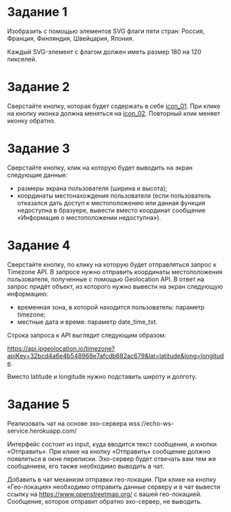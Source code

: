 # Задание 1 #

Изобразить с помощью элементов SVG флаги пяти стран: Россия, Франция, Финляндия, Швейцария, Япония.

Каждый SVG-элемент с флагом должен иметь размер 180 на 120 пикселей.

# Задание 2 #

Сверстайте кнопку, которая будет содержать в себе [icon_01](https://icons.getbootstrap.com/icons/arrow-down-left-circle/). При клике на кнопку иконка должна меняться на [icon_02](https://icons.getbootstrap.com/icons/arrow-down-left-circle-fill/). Повторный клик меняет иконку обратно.

# Задание 3 #

Сверстайте кнопку, клик на которую будет выводить на экран следующие данные:

- размеры экрана пользователя (ширина и высота);
- координаты местонахождения пользователя (если пользователь отказался дать доступ к местоположению или данная функция недоступна в бразуере, вывести вместо координат сообщение «Информация о местоположении недоступна»).


# Задание 4 #

Сверстайте кнопку, по клику на которую будет отправляться запрос к Timezone API. В запросе нужно отправить координаты местоположения пользователя, полученные с помощью Geolocation API. В ответ на запрос придёт объект, из которого нужно вывести на экран следующую информацию:

- временная зона, в которой находится пользователь: параметр timezone;
- местные дата и время: параметр date_time_txt.

Строка запроса к API выглядит следующим образом:

https://api.ipgeolocation.io/timezone?apiKey=32bcd4a6e4b548968e7afcdb682ac679&lat=latitude&long=longitude.

Вместо latitude и longitude нужно подставить широту и долготу.

# Задание 5 #

Реализовать чат на основе эхо-сервера wss://echo-ws-service.herokuapp.com/

Интерфейс состоит из input, куда вводится текст сообщения, и кнопки «Отправить». При клике на кнопку «Отправить» сообщение должно появляться в окне переписки. Эхо-сервер будет отвечать вам тем же сообщением, его также необходимо выводить в чат.

Добавить в чат механизм отправки гео-локации. При клике на кнопку «Гео-локация» необходимо отправить данные серверу и в чат вывести ссылку на https://www.openstreetmap.org/ с вашей гео-локацией. Сообщение, которое отправит обратно эхо-сервер, не выводить.